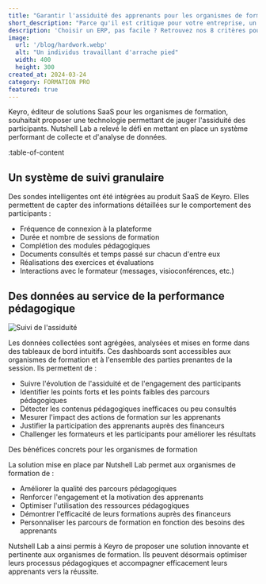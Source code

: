 ```yaml
---
title: "Garantir l'assiduité des apprenants pour les organismes de formation"
short_description: "Parce qu'il est critique pour votre entreprise, un ERP doit être soigneusement choisi pour correspondre au cas particulier qu'est votre entreprise."
description: 'Choisir un ERP, pas facile ? Retrouvez nos 8 critères pour prendre en compte toutes les implications et faire un choix avisé.'
image:
  url: '/blog/hardwork.webp'
  alt: "Un individus travaillant d'arrache pied"
  width: 400
  height: 300
created_at: 2024-03-24
category: FORMATION PRO
featured: true
---
```


Keyro, éditeur de solutions SaaS pour les organismes de formation, souhaitait proposer une technologie permettant de jauger l'assiduité des participants. Nutshell Lab a relevé le défi en mettant en place un système performant de collecte et d'analyse de données.

:table-of-content

## Un système de suivi granulaire

Des sondes intelligentes ont été intégrées au produit SaaS de Keyro. Elles permettent de capter des informations détaillées sur le comportement des participants :

* Fréquence de connexion à la plateforme
* Durée et nombre de sessions de formation
* Complétion des modules pédagogiques
* Documents consultés et temps passé sur chacun d'entre eux
* Réalisations des exercices et évaluations
* Interactions avec le formateur (messages, visioconférences, etc.)

## Des données au service de la performance pédagogique

![Suivi de l'assiduité](/blog/suivi_assiduite.webp)

Les données collectées sont agrégées, analysées et mises en forme dans des tableaux de bord intuitifs. Ces dashboards sont accessibles aux organismes de formation et à l'ensemble des parties prenantes de la session. Ils permettent de :

* Suivre l'évolution de l'assiduité et de l'engagement des participants
* Identifier les points forts et les points faibles des parcours pédagogiques
* Détecter les contenus pédagogiques inefficaces ou peu consultés
* Mesurer l'impact des actions de formation sur les apprenants
* Justifier la participation des apprenants auprès des financeurs
* Challenger les formateurs et les participants pour améliorer les résultats

Des bénéfices concrets pour les organismes de formation

La solution mise en place par Nutshell Lab permet aux organismes de formation de :

* Améliorer la qualité des parcours pédagogiques
* Renforcer l'engagement et la motivation des apprenants
* Optimiser l'utilisation des ressources pédagogiques
* Démontrer l'efficacité de leurs formations auprès des financeurs
* Personnaliser les parcours de formation en fonction des besoins des apprenants

Nutshell Lab a ainsi permis à Keyro de proposer une solution innovante et pertinente aux organismes de formation. Ils peuvent désormais optimiser leurs processus pédagogiques et accompagner efficacement leurs apprenants vers la réussite.
